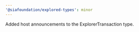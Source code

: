 ```yaml
---
'@siafoundation/explored-types': minor
---
```


Added host announcements to the ExplorerTransaction type.
